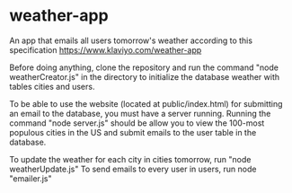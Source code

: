 # weather-app
An app that emails all users tomorrow's weather according to this specification https://www.klaviyo.com/weather-app

Before doing anything, clone the repository and run the command "node weatherCreator.js" in the directory to initialize the database weather with tables cities and users. 

To be able to use the website (located at public/index.html) for submitting an email to the database, you must have a server running. Running the command "node server.js" should be allow you to view the 100-most populous cities in the US and submit emails to the user table in the database. 

To update the weather for each city in cities tomorrow, run "node weatherUpdate.js"
To send emails to every user in users, run node "emailer.js"
